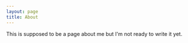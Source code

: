 ```yaml
---
layout: page
title: About
---
```


This is supposed to be a page about me but I'm not ready to write it yet. 
